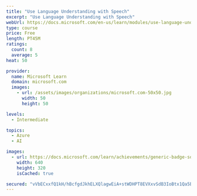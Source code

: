 ```yaml
---
title: "Use Language Understanding with Speech"
excerpt: "Use Language Understanding with Speech"
webUrl: https://docs.microsoft.com/en-us/learn/modules/use-language-understanding-speech/
type: course
price: Free
length: PT45M
ratings:
  count: 8
  average: 5
heat: 50

provider:
  name: Microsoft Learn
  domain: microsoft.com
  images:
    - url: /assets/images/organizations/microsoft.com-50x50.jpg
      width: 50
      height: 50

levels:
  - Intermediate

topics:
  - Azure
  - AI

images:
  - url: https://docs.microsoft.com/learn/achievements/generic-badge-social.png
    width: 640
    height: 320
    isCached: true

secured: "vVbECxxfQ1kH/hBcfgdJkhELXQlagwEiA+stWDHPT8EVXxvSdB3IoBtx1Qa5BW1420gf6NmDCWFhfaBJxeGagpLtBx2UsCHNXvi5T4HtzK4IwxoSZ86yX3LS7YqZ8Yy2J4G8gDfylHPU18+tFE8ltGYILobFjc6FzVSHBUfO0ZaaL6J0q15rVJfUY8aDxjoHWtJER5RjxYIfkJfQ2ndZ+4Kz3LuTXtsy91z1od2/DNs+hg5FnGtRq6r/9Uc2O/uAvLJ/4hVw/ND0V+6IH9RblRbgxLbkD1NT9wTQ9hORNf2U5g/gCpGO+ZtrBsd8PaV2HobdZ7GmAtV/Mq+b9zLfZR1yIuHlSqBBojxyhqjzVv+kWs3gcuuSJ2gTiXIOYXS1EmgMOcqbbg1yH5Ijt5j+zANayn8qYIVMIu+FPJaMmMY=;Rlwx5JyKmQ1KQYvZrSaJhQ=="
---
```


